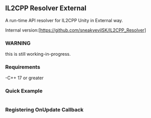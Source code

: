 ## IL2CPP Resolver External
A run-time API resolver for IL2CPP Unity in External way.

Internal version:[https://github.com/sneakyevilSK/IL2CPP_Resolver]

### WARNING
this is still working-in-progress.

### Requirements
-C++ 17 or greater

### Quick Example
```cpp

```

### Registering OnUpdate Callback
```cpp

```

